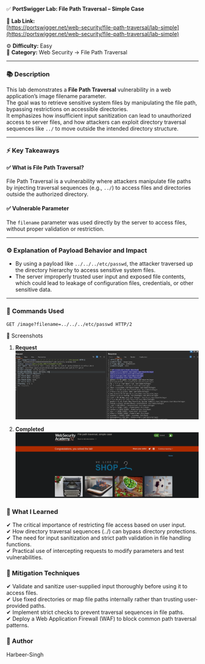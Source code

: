✅ **PortSwigger Lab: File Path Traversal – Simple Case**

🔗 **Lab Link:**  
[https://portswigger.net/web-security/file-path-traversal/lab-simple](https://portswigger.net/web-security/file-path-traversal/lab-simple)

⚙️ **Difficulty:** Easy  
📂 **Category:** Web Security → File Path Traversal

---

### 📚 **Description**

This lab demonstrates a **File Path Traversal** vulnerability in a web application’s image filename parameter.  
The goal was to retrieve sensitive system files by manipulating the file path, bypassing restrictions on accessible directories.  
It emphasizes how insufficient input sanitization can lead to unauthorized access to server files, and how attackers can exploit directory traversal sequences like `../` to move outside the intended directory structure.

---

### ⚡ **Key Takeaways**

#### ✅ What is File Path Traversal?  
File Path Traversal is a vulnerability where attackers manipulate file paths by injecting traversal sequences (e.g., `../`) to access files and directories outside the authorized directory.

#### ✅ Vulnerable Parameter  
The `filename` parameter was used directly by the server to access files, without proper validation or restriction.

---

### ⚙️ **Explanation of Payload Behavior and Impact**

- By using a payload like `../../../etc/passwd`, the attacker traversed up the directory hierarchy to access sensitive system files.
- The server improperly trusted user input and exposed file contents, which could lead to leakage of configuration files, credentials, or other sensitive data.

---

### 🧱 **Commands Used**

```http
GET /image?filename=../../../etc/passwd HTTP/2
```
📸 Screenshots

1. **Request**  
   ![Intercepted Request](https://github.com/Harbeer-Singh/Portswigger-Labs/blob/main/PATH%20TRAVERSAL/LAB-1/images/1.png)

2. **Completed**  
   ![Time Delay Response](https://github.com/Harbeer-Singh/Portswigger-Labs/blob/main/PATH%20TRAVERSAL/LAB-1/images/2.png)
   

### 📝 What I Learned

✔ The critical importance of restricting file access based on user input.               
✔ How directory traversal sequences (../) can bypass directory protections.                    
✔ The need for input sanitization and strict path validation in file handling functions.             
✔ Practical use of intercepting requests to modify parameters and test vulnerabilities.                      

### 🔐 Mitigation Techniques

✔ Validate and sanitize user-supplied input thoroughly before using it to access files.             
✔ Use fixed directories or map file paths internally rather than trusting user-provided paths.                 
✔ Implement strict checks to prevent traversal sequences in file paths.                             
✔ Deploy a Web Application Firewall (WAF) to block common path traversal patterns.                  
                  
### 👤 Author
Harbeer-Singh
